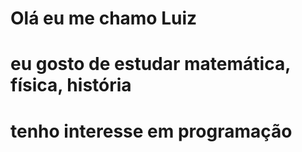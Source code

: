 # Olá eu me chamo **Luiz** 
# eu gosto de estudar matemática, física, história
# tenho interesse em programação 
